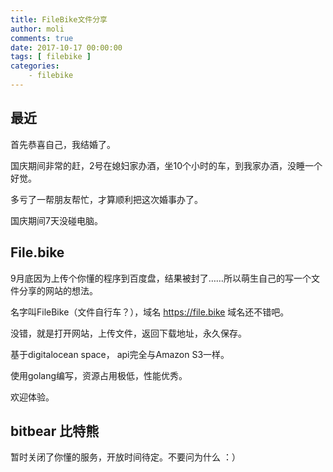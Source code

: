 ```yaml
---
title: FileBike文件分享
author: moli
comments: true
date: 2017-10-17 00:00:00
tags: [ filebike ]
categories:
    - filebike
---
```


## 最近

首先恭喜自己，我结婚了。

国庆期间非常的赶，2号在媳妇家办酒，坐10个小时的车，到我家办酒，没睡一个好觉。

多亏了一帮朋友帮忙，才算顺利把这次婚事办了。

国庆期间7天没碰电脑。

## File.bike

9月底因为上传个你懂的程序到百度盘，结果被封了……所以萌生自己的写一个文件分享的网站的想法。

名字叫FileBike（文件自行车？），域名 https://file.bike 域名还不错吧。

没错，就是打开网站，上传文件，返回下载地址，永久保存。

基于digitalocean space， api完全与Amazon S3一样。

使用golang编写，资源占用极低，性能优秀。

欢迎体验。

## bitbear 比特熊

暂时关闭了你懂的服务，开放时间待定。不要问为什么 ：）
